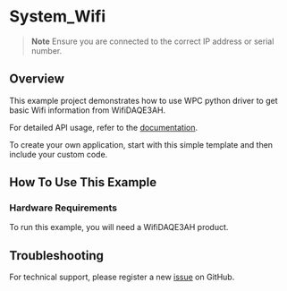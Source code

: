 # System_Wifi
> **Note**
> Ensure you are connected to the correct IP address or serial number.

## Overview

This example project demonstrates how to use WPC python driver to get basic Wifi information from WifiDAQE3AH.

For detailed API usage, refer to the [documentation](https://wpc-systems-ltd.github.io/WPC_Python_driver_release/).

To create your own application, start with this simple template and then include your custom code.

## How To Use This Example

### Hardware Requirements

To run this example, you will need a WifiDAQE3AH product.

## Troubleshooting

For technical support, please register a new [issue](https://github.com/WPC-Systems-Ltd/WPC_Python_driver_release/issues) on GitHub.